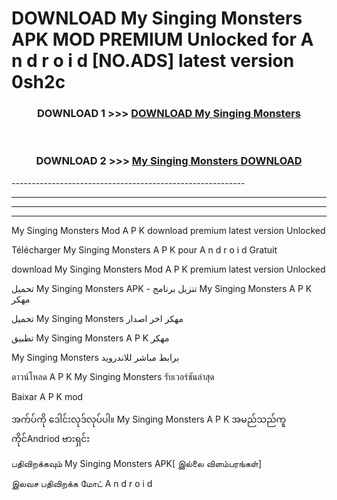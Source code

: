 # DOWNLOAD My Singing Monsters  APK MOD PREMIUM Unlocked for A n d r o i d [NO.ADS] latest version 0sh2c 



<div align="center">

<h3>DOWNLOAD 1 >>> <a href="https://getmod2.web.app/?judul=My Singing Monsters ">DOWNLOAD My Singing Monsters </a></h3><br>

<h3>DOWNLOAD 2 >>> <a href="https://getmod2.web.app/?judul=My Singing Monsters ">My Singing Monsters  DOWNLOAD </a></h3>

</div>
----------------------------------------------------------

----------------------------------------------------------

----------------------------------------------------------

----------------------------------------------------------

My Singing Monsters  Mod A P K download premium latest version Unlocked

Télécharger My Singing Monsters  A P K pour A n d r o i d Gratuit

download My Singing Monsters  Mod A P K premium latest version Unlocked

تحميل My Singing Monsters  APK - تنزيل برنامج My Singing Monsters  A P K مهكر

تحميل My Singing Monsters  مهكر اخر اصدار

تطبيق My Singing Monsters  A P K مهكر

My Singing Monsters  برابط مباشر للاندرويد

ดาวน์โหลด A P K My Singing Monsters  รับเวอร์ชันล่าสุด

Baixar A P K mod

အက်ပ်ကို ဒေါင်းလုဒ်လုပ်ပါ။ My Singing Monsters  A P K အမည်သည်ကူကိုင်Andriod ဗားရှင်း

பதிவிறக்கவும் My Singing Monsters  APK[ இல்லை விளம்பரங்கள்] 
 
இலவச பதிவிறக்க மோட் A n d r o i d



